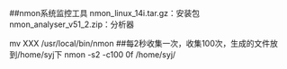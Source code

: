 ##nmon系统监控工具
nmon_linux_14i.tar.gz：安装包
nmon_analyser_v51_2.zip：分析器

mv XXX /usr/local/bin/nmon
##每2秒收集一次，收集100次，生成的文件放到/home/syj下
nmon -s2 -c100 0f /home/syj/
